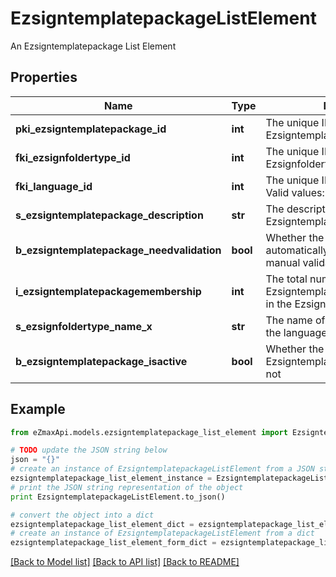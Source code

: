 # EzsigntemplatepackageListElement

An Ezsigntemplatepackage List Element

## Properties
Name | Type | Description | Notes
------------ | ------------- | ------------- | -------------
**pki_ezsigntemplatepackage_id** | **int** | The unique ID of the Ezsigntemplatepackage | 
**fki_ezsignfoldertype_id** | **int** | The unique ID of the Ezsignfoldertype. | 
**fki_language_id** | **int** | The unique ID of the Language.  Valid values:  |Value|Description| |-|-| |1|French| |2|English| | 
**s_ezsigntemplatepackage_description** | **str** | The description of the Ezsigntemplatepackage | 
**b_ezsigntemplatepackage_needvalidation** | **bool** | Whether the Ezsignbulksend was automatically modified and needs a manual validation | 
**i_ezsigntemplatepackagemembership** | **int** | The total number of Ezsigntemplatepackagemembership in the Ezsigntemplatepackage | 
**s_ezsignfoldertype_name_x** | **str** | The name of the Ezsignfoldertype in the language of the requester | 
**b_ezsigntemplatepackage_isactive** | **bool** | Whether the Ezsigntemplatepackage is active or not | 

## Example

```python
from eZmaxApi.models.ezsigntemplatepackage_list_element import EzsigntemplatepackageListElement

# TODO update the JSON string below
json = "{}"
# create an instance of EzsigntemplatepackageListElement from a JSON string
ezsigntemplatepackage_list_element_instance = EzsigntemplatepackageListElement.from_json(json)
# print the JSON string representation of the object
print EzsigntemplatepackageListElement.to_json()

# convert the object into a dict
ezsigntemplatepackage_list_element_dict = ezsigntemplatepackage_list_element_instance.to_dict()
# create an instance of EzsigntemplatepackageListElement from a dict
ezsigntemplatepackage_list_element_form_dict = ezsigntemplatepackage_list_element.from_dict(ezsigntemplatepackage_list_element_dict)
```
[[Back to Model list]](../README.md#documentation-for-models) [[Back to API list]](../README.md#documentation-for-api-endpoints) [[Back to README]](../README.md)


